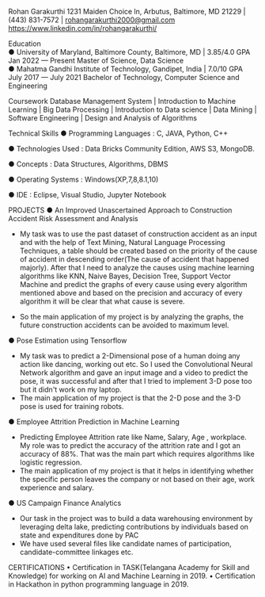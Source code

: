 Rohan Garakurthi
1231 Maiden Choice ln, Arbutus, Baltimore, MD 21229 | (443) 831-7572 | rohangarakurthi2000@gmail.com https://www.linkedin.com/in/rohangarakurthi/


Education			
●	University of Maryland, Baltimore County, Baltimore, MD | 3.85/4.0 GPA	Jan 2022	— Present
		Master of Science, Data Science		
●	Mahatma Gandhi Institute of Technology, Gandipet, India | 7.0/10 GPA	July 2017	— July 2021
		Bachelor of Technology, Computer Science and Engineering		

Coursework
Database Management System | Introduction to Machine Learning | Big Data Processing | Introduction to Data science | Data Mining | Software Engineering | Design and Analysis of Algorithms

Technical Skills
●	Programming Languages : C, JAVA, Python, C++

●	Technologies Used : Data Bricks Community Edition, AWS S3, MongoDB.

●	Concepts : Data Structures, Algorithms, DBMS

●	Operating Systems : Windows(XP,7,8,8.1,10)

●	IDE : Eclipse, Visual Studio, Jupyter Notebook

PROJECTS
●	An Improved Unascertained Approach to Construction Accident Risk Assessment and Analysis

-	My task was to use the past dataset of construction accident as an input and with the help of Text Mining, Natural Language Processing Techniques, a table should be created based on the priority of the cause of accident in descending order(The cause of accident that happened majorly). After that I need to analyze the causes using machine learning algorithms like KNN, Naive Bayes, Decision Tree, Support Vector Machine and predict the graphs of every cause using every algorithm mentioned above and based on the precision and accuracy of every algorithm it will be clear that what cause is severe.

-	So the main application of my project is by analyzing the graphs, the future construction accidents can be avoided to maximum level.

●	Pose Estimation using Tensorflow

-	My task was to predict a 2-Dimensional pose of a human doing any action like dancing, working out etc. So I used the Convolutional Neural Network algorithm and gave an input image and a video to predict the pose, it was successful and after that I tried to implement 3-D pose too but it didn't work on my laptop.
-	The main application of my project is that the 2-D pose and the 3-D pose is used for training robots.

●	Employee Attrition Prediction in Machine Learning

-	Predicting Employee Attrition rate like Name, Salary, Age , workplace. My role was to predict the accuracy of the attrition rate and I got an accuracy of 88%. That was the main part which requires algorithms like logistic regression.
-	The main application of my project is that it helps in identifying whether the specific person leaves the company or not based on their age, work experience and salary.

●	US Campaign Finance Analytics

-	Our task in the project was to build a data warehousing environment by leveraging delta lake, predicting contributions by individuals based on state and expenditures done by PAC
-	We have used several files like candidate names of participation, candidate-committee linkages etc.

CERTIFICATIONS
•	Certification in TASK(Telangana Academy for Skill and Knowledge) for working on AI and Machine Learning in 2019.
•	Certification in Hackathon in python programming language in 2019.

